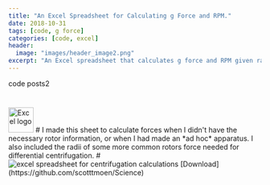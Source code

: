 ```yaml
---
title: "An Excel Spreadsheet for Calculating g Force and RPM."
date: 2018-10-31
tags: [code, g force]
categories: [code, excel]
header:
  image: "images/header_image2.png"
excerpt: "An Excel spreadsheet that calculates g force and RPM given radius. Helps with unknown rotates and bespoke systems."
---
```


code posts2
#
<img src="{{ site.url }}{{site.baseurl }}/images/Excellogo.png" alt="Excel logo" width="50"/>
#
I made this sheet to calculate forces when I didn't have the necessary rotor information, or when I had made an *ad hoc* apparatus. I also included the radii of some more common rotors force needed for differential centrifugation.
#
<img src="{{ site.url }}{{site.baseurl }}/images/science/centrifugation_calculations.png" alt="excel spreadsheet for centrifugation calculations">
[Download](https://github.com/scotttmoen/Science)
